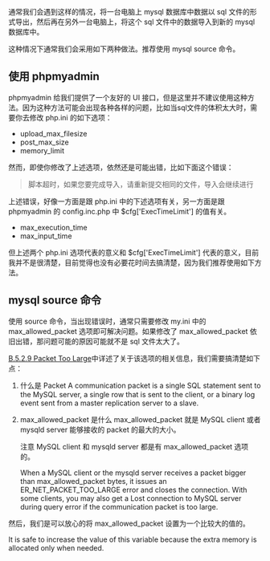 通常我们会遇到这样的情况，将一台电脑上 mysql 数据库中数据以 sql 文件的形式导出，然后再在另外一台电脑上，将这个 sql 文件中的数据导入到新的 mysql 数据库中。

这种情况下通常我们会采用如下两种做法。推荐使用 mysql source 命令。

## 使用 phpmyadmin
phpmyadmin 给我们提供了一个友好的 UI 接口，但是这里并不建议使用这种方法。因为这种方法可能会出现各种各样的问题，比如当sql文件的体积太大时，需要你去修改 php.ini 的如下选项：

* upload_max_filesize
* post_max_size
* memory_limit

然而，即使你修改了上述选项，依然还是可能出错，比如下面这个错误：

> 脚本超时，如果您要完成导入，请重新提交相同的文件，导入会继续进行

上述错误，好像一方面是跟 php.ini 中的下述选项有关，另一方面是跟 phpmyadmin 的 config.inc.php 中 $cfg['ExecTimeLimit'] 的值有关。

* max_execution_time
* max_input_time

但上述两个 php.ini 选项代表的意义和 $cfg['ExecTimeLimit'] 代表的意义，目前我并不是很清楚，目前觉得也没有必要花时间去搞清楚，因为我们推荐使用如下方法。

## mysql source 命令
使用 source 命令，当出现错误时，通常只需要修改 my.ini 中的 max_allowed_packet 选项即可解决问题。如果修改了 max_allowed_packet 依旧出错，那问题可能的原因可能就不是 sql 文件太大了。

[B.5.2.9 Packet Too Large][B.5.2.9 Packet Too Large]中详述了关于该选项的相关信息，我们需要搞清楚如下点：

1. 什么是 Packet
    A communication packet is a single SQL statement sent to the MySQL server, a single row that is sent to the client, or a binary log event sent from a master replication server to a slave.
2. max_allowed_packet 是什么
    max_allowed_packet 就是 MySQL client 或者 mysqld server 能够接收的 packet 的最大的大小。

    注意 MySQL client 和 mysqld server 都是有 max_allowed_packet 选项的。

    When a MySQL client or the mysqld server receives a packet bigger than max_allowed_packet bytes, it issues an ER_NET_PACKET_TOO_LARGE error and closes the connection. With some clients, you may also get a Lost connection to MySQL server during query error if the communication packet is too large.

然后，我们是可以放心的将 max_allowed_packet 设置为一个比较大的值的。

It is safe to increase the value of this variable because the extra memory is allocated only when needed.



[phpmyadmin修改最大限制为20M并且导入sql脚本超时的解决方案]: https://sg.godaddy.com/zh/help/sql-mysql-6802
[B.5.2.9 Packet Too Large]: https://dev.mysql.com/doc/refman/5.7/en/packet-too-large.html
